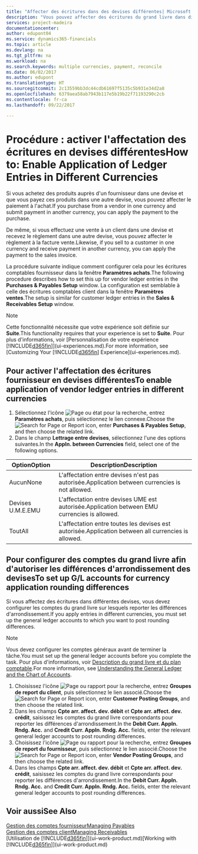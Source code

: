 ```yaml
---
title: "Affecter des écritures dans des devises différentes| Microsoft Docs"
description: "Vous pouvez affecter des écritures du grand livre dans différentes devises, par exemple si vous vendez à un client dans une devise et recevez le paiement dans une autre devise."
services: project-madeira
documentationcenter: 
author: edupont04
ms.service: dynamics365-financials
ms.topic: article
ms.devlang: na
ms.tgt_pltfrm: na
ms.workload: na
ms.search.keywords: multiple currencies, payment, reconcile
ms.date: 06/02/2017
ms.author: edupont
ms.translationtype: HT
ms.sourcegitcommit: 2c13559bb3dc44cdb61697f5135c5b931e34d2a8
ms.openlocfilehash: 6379aea58ab7943b117e5b19b22f71193290c2cb
ms.contentlocale: fr-ca
ms.lasthandoff: 09/22/2017

---
```

# <a name="how-to-enable-application-of-ledger-entries-in-different-currencies"></a><span data-ttu-id="96e69-103">Procédure : activer l'affectation des écritures en devises différentes</span><span class="sxs-lookup"><span data-stu-id="96e69-103">How to: Enable Application of Ledger Entries in Different Currencies</span></span>
<span data-ttu-id="96e69-104">Si vous achetez des produits auprès d'un fournisseur dans une devise et que vous payez ces produits dans une autre devise, vous pouvez affecter le paiement à l'achat.</span><span class="sxs-lookup"><span data-stu-id="96e69-104">If you purchase from a vendor in one currency and submit payment in another currency, you can apply the payment to the purchase.</span></span>

<span data-ttu-id="96e69-105">De même, si vous effectuez une vente à un client dans une devise et recevez le règlement dans une autre devise, vous pouvez affecter le règlement à la facture vente.</span><span class="sxs-lookup"><span data-stu-id="96e69-105">Likewise, if you sell to a customer in one currency and receive payment in another currency, you can apply the payment to the sales invoice.</span></span>

<span data-ttu-id="96e69-106">La procédure suivante indique comment configurer cela pour les écritures comptables fournisseur dans la fenêtre **Paramètres achats**.</span><span class="sxs-lookup"><span data-stu-id="96e69-106">The following procedure describes how to set this up for vendor ledger entries in the **Purchases & Payables Setup** window.</span></span> <span data-ttu-id="96e69-107">La configuration est semblable à celle des écritures comptables client dans la fenêtre **Paramètres ventes**.</span><span class="sxs-lookup"><span data-stu-id="96e69-107">The setup is similar for customer ledger entries in the **Sales & Receivables Setup** window.</span></span>

> [!NOTE]  
>   <span data-ttu-id="96e69-108">Cette fonctionnalité nécessite que votre expérience soit définie sur **Suite**.</span><span class="sxs-lookup"><span data-stu-id="96e69-108">This functionality requires that your experience is set to **Suite**.</span></span> <span data-ttu-id="96e69-109">Pour plus d'informations, voir [Personnalisation de votre expérience [!INCLUDE[d365fin](includes/d365fin_md.md)]](ui-experiences.md).</span><span class="sxs-lookup"><span data-stu-id="96e69-109">For more information, see [Customizing Your [!INCLUDE[d365fin](includes/d365fin_md.md)] Experience](ui-experiences.md).</span></span>

## <a name="to-enable-application-of-vendor-ledger-entries-in-different-currencies"></a><span data-ttu-id="96e69-110">Pour activer l'affectation des écritures fournisseur en devises différentes</span><span class="sxs-lookup"><span data-stu-id="96e69-110">To enable application of vendor ledger entries in different currencies</span></span>
1. <span data-ttu-id="96e69-111">Sélectionnez l'icône ![Page ou état pour la recherche](media/ui-search/search_small.png "icône Page ou état pour la recherche"), entrez **Paramètres achats**, puis sélectionnez le lien connexe.</span><span class="sxs-lookup"><span data-stu-id="96e69-111">Choose the ![Search for Page or Report](media/ui-search/search_small.png "Search for Page or Report icon") icon, enter **Purchases & Payables Setup**, and then choose the related link.</span></span>
2. <span data-ttu-id="96e69-112">Dans le champ **Lettrage entre devises**, sélectionnez l'une des options suivantes.</span><span class="sxs-lookup"><span data-stu-id="96e69-112">In the **Appln. between Currencies** field, select one of the following options.</span></span>

| <span data-ttu-id="96e69-113">Option</span><span class="sxs-lookup"><span data-stu-id="96e69-113">Option</span></span> | <span data-ttu-id="96e69-114">Description</span><span class="sxs-lookup"><span data-stu-id="96e69-114">Description</span></span> |
| --- | --- |
| <span data-ttu-id="96e69-115">Aucun</span><span class="sxs-lookup"><span data-stu-id="96e69-115">None</span></span> |<span data-ttu-id="96e69-116">L'affectation entre devises n'est pas autorisée.</span><span class="sxs-lookup"><span data-stu-id="96e69-116">Application between currencies is not allowed.</span></span> |
| <span data-ttu-id="96e69-117">Devises U.M.E.</span><span class="sxs-lookup"><span data-stu-id="96e69-117">EMU</span></span> |<span data-ttu-id="96e69-118">L'affectation entre devises UME est autorisée.</span><span class="sxs-lookup"><span data-stu-id="96e69-118">Application between EMU currencies is allowed.</span></span> |
| <span data-ttu-id="96e69-119">Tout</span><span class="sxs-lookup"><span data-stu-id="96e69-119">All</span></span> |<span data-ttu-id="96e69-120">L'affectation entre toutes les devises est autorisée.</span><span class="sxs-lookup"><span data-stu-id="96e69-120">Application between all currencies is allowed.</span></span> |

## <a name="to-set-up-gl-accounts-for-currency-application-rounding-differences"></a><span data-ttu-id="96e69-121">Pour configurer des comptes du grand livre afin d'autoriser les différences d'arrondissement des devises</span><span class="sxs-lookup"><span data-stu-id="96e69-121">To set up G/L accounts for currency application rounding differences</span></span>  
<span data-ttu-id="96e69-122">Si vous affectez des écritures dans différentes devises, vous devez configurer les comptes du grand livre sur lesquels reporter les différences d'arrondissement.</span><span class="sxs-lookup"><span data-stu-id="96e69-122">If you apply entries in different currencies, you must set up the general ledger accounts to which you want to post rounding differences.</span></span>  
  
> [!NOTE]  
>  <span data-ttu-id="96e69-123">Vous devez configurer les comptes généraux avant de terminer la tâche.</span><span class="sxs-lookup"><span data-stu-id="96e69-123">You must set up the general ledger accounts before you complete the task.</span></span> <span data-ttu-id="96e69-124">Pour plus d'informations, voir [Description du grand livre et du plan comptable](finance-general-ledger.md).</span><span class="sxs-lookup"><span data-stu-id="96e69-124">For more information, see [Understanding the General Ledger and the Chart of Accounts](finance-general-ledger.md).</span></span> 
  
1. <span data-ttu-id="96e69-125">Choisissez l'icône ![Page ou rapport pour la recherche](media/ui-search/search_small.png "icône Page ou rapport pour la recherche"), entrez **Groupes de report du client**, puis sélectionnez le lien associé.</span><span class="sxs-lookup"><span data-stu-id="96e69-125">Choose the ![Search for Page or Report](media/ui-search/search_small.png "Search for Page or Report icon") icon, enter **Customer Posting Groups**, and then choose the related link.</span></span>  
2. <span data-ttu-id="96e69-126">Dans les champs **Cpte arr. affect. dev. débit** et **Cpte arr. affect. dev. crédit**, saisissez les comptes du grand livre correspondants pour reporter les différences d'arrondissement.</span><span class="sxs-lookup"><span data-stu-id="96e69-126">In the **Debit Curr. Appln. Rndg. Acc.** and **Credit Curr. Appln. Rndg. Acc.** fields, enter the relevant general ledger accounts to post rounding differences.</span></span>  
3. <span data-ttu-id="96e69-127">Choisissez l'icône ![Page ou rapport pour la recherche](media/ui-search/search_small.png "icône Page ou rapport pour la recherche"), entrez **Groupes de report du fournisseur**, puis sélectionnez le lien associé.</span><span class="sxs-lookup"><span data-stu-id="96e69-127">Choose the ![Search for Page or Report](media/ui-search/search_small.png "Search for Page or Report icon") icon, enter **Vendor Posting Groups**, and then choose the related link.</span></span>  
4. <span data-ttu-id="96e69-128">Dans les champs **Cpte arr. affect. dev. débit** et **Cpte arr. affect. dev. crédit**, saisissez les comptes du grand livre correspondants pour reporter les différences d'arrondissement.</span><span class="sxs-lookup"><span data-stu-id="96e69-128">In the **Debit Curr. Appln. Rndg. Acc.** and **Credit Curr. Appln. Rndg. Acc.** fields, enter the relevant general ledger accounts to post rounding differences.</span></span>  

## <a name="see-also"></a><span data-ttu-id="96e69-129">Voir aussi</span><span class="sxs-lookup"><span data-stu-id="96e69-129">See Also</span></span>
[<span data-ttu-id="96e69-130">Gestion des comptes fournisseur</span><span class="sxs-lookup"><span data-stu-id="96e69-130">Managing Payables</span></span>](payables-manage-payables.md)  
[<span data-ttu-id="96e69-131">Gestion des comptes client</span><span class="sxs-lookup"><span data-stu-id="96e69-131">Managing Receivables</span></span>](receivables-manage-receivables.md)  
<span data-ttu-id="96e69-132">[Utilisation de [!INCLUDE[d365fin](includes/d365fin_md.md)]](ui-work-product.md)</span><span class="sxs-lookup"><span data-stu-id="96e69-132">[Working with [!INCLUDE[d365fin](includes/d365fin_md.md)]](ui-work-product.md)</span></span>

